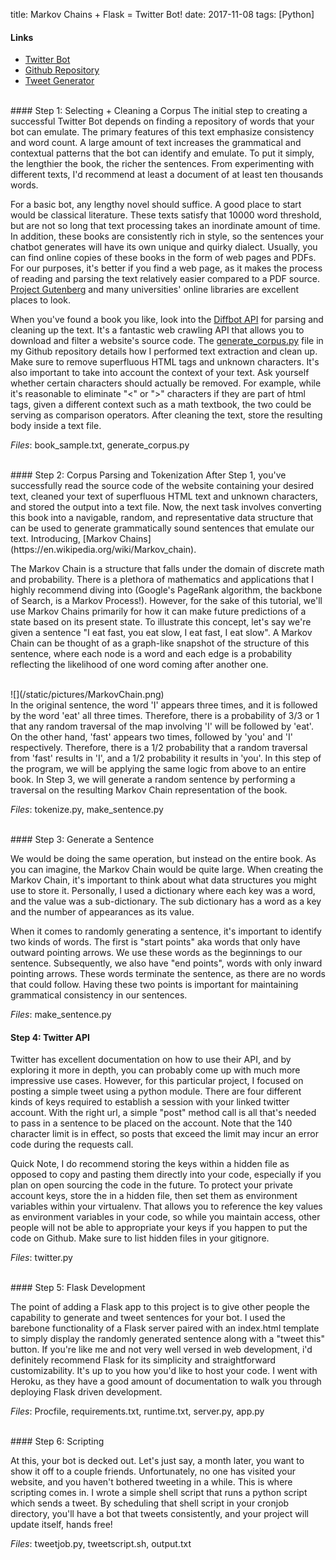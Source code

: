 title: Markov Chains + Flask = Twitter Bot!
date: 2017-11-08
tags: [Python]

#### Links
- [Twitter Bot](https://twitter.com/vernesnautilus)
- [Github Repository](https://github.com/MakeSchool-17/twitter-bot-python-john-b-yang)
- [Tweet Generator](https://fast-headland-20951.herokuapp.com)

<br>
#### Step 1: Selecting + Cleaning a Corpus
The initial step to creating a successful Twitter Bot depends on finding a repository of words that your bot can emulate. The primary features of this text emphasize consistency and word count. A large amount of text increases the grammatical and contextual patterns that the bot can identify and emulate. To put it simply, the lengthier the book, the richer the sentences. From experimenting with different texts, I'd recommend at least a document of at least ten thousands words.

For a basic bot, any lengthy novel should suffice. A good place to start would be classical literature. These texts satisfy that 10000 word threshold, but are not so long that text processing takes an inordinate amount of time. In addition, these books are consistently rich in style, so the sentences your chatbot generates will have its own unique and quirky dialect. Usually, you can find online copies of these books in the form of web pages and PDFs. For our purposes, it's better if you find a web page, as it makes the process of reading and parsing the text relatively easier compared to a PDF source. [Project Gutenberg](http://www.gutenberg.org) and many universities' online libraries are excellent places to look.

When you've found a book you like, look into the [Diffbot API](https://www.diffbot.com/products/) for parsing and cleaning up the text. It's a fantastic web crawling API that allows you to download and filter a website's source code. The [generate_corpus.py](http://bit.ly/2zvTTNw) file in my Github repository details how I performed text extraction and clean up. Make sure to remove superfluous HTML tags and unknown characters. It's also important to take into account the context of your text. Ask yourself whether certain characters should actually be removed. For example, while it's reasonable to eliminate "<" or ">" characters if they are part of html tags, given a different context such as a math textbook, the two could be serving as comparison operators. After cleaning the text, store the resulting body inside a text file.

*Files*: book_sample.txt, generate_corpus.py

<br>
#### Step 2: Corpus Parsing and Tokenization
After Step 1, you've successfully read the source code of the website containing your desired text, cleaned your text of superfluous HTML text and unknown characters, and stored the output into a text file. Now, the next task involves converting this book into a navigable, random, and representative data structure that can be used to generate grammatically sound sentences that emulate our text. Introducing, [Markov Chains](https://en.wikipedia.org/wiki/Markov_chain).

The Markov Chain is a structure that falls under the domain of discrete math and probability. There is a plethora of mathematics and applications that I highly recommend diving into (Google's PageRank algorithm, the backbone of Search, is a Markov Process!). However, for the sake of this tutorial, we'll use Markov Chains primarily for how it can make future predictions of a state based on its present state. To illustrate this concept, let's say we're given a sentence "I eat fast, you eat slow, I eat fast, I eat slow". A Markov Chain can be thought of as a graph-like snapshot of the structure of this sentence, where each node is a word and each edge is a probability reflecting the likelihood of one word coming after another one.

<br>
![](/static/pictures/MarkovChain.png)

<br>
In the original sentence, the word 'I' appears three times, and it is followed by the word 'eat' all three times. Therefore, there is a probability of 3/3 or 1 that any random traversal of the map involving 'I' will be followed by 'eat'. On the other hand, 'fast' appears two times, followed by 'you' and 'I' respectively. Therefore, there is a 1/2 probability that a random traversal from 'fast' results in 'I', and a 1/2 probability it results in 'you'. In this step of the program, we will be applying the same logic from above to an entire book. In Step 3, we will generate a random sentence by performing a traversal on the resulting Markov Chain representation of the book.



*Files*: tokenize.py, make_sentence.py

<br>
#### Step 3: Generate a Sentence

We would be doing the same operation, but instead on the entire book. As you can imagine, the Markov Chain would be quite large. When creating the Markov Chain, it's important to think about what data structures you might use to store it. Personally, I used a dictionary where each key was a word, and the value was a sub-dictionary. The sub dictionary has a word as a key and the number of appearances as its value.

When it comes to randomly generating a sentence, it's important to identify two kinds of words. The first is "start points" aka words that only have outward pointing arrows. We use these words as the beginnings to our sentence. Subsequently, we also have "end points", words with only inward pointing arrows. These words terminate the sentence, as there are no words that could follow. Having these two points is important for maintaining grammatical consistency in our sentences.

*Files*: make_sentence.py

#### Step 4: Twitter API

Twitter has excellent documentation on how to use their API, and by exploring it more in depth, you can probably come up with much more impressive use cases. However, for this particular project, I focused on posting a simple tweet using a python module. There are four different kinds of keys required to establish a session with your linked twitter account. With the right url, a simple "post" method call is all that's needed to pass in a sentence to be placed on the account. Note that the 140 character limit is in effect, so posts that exceed the limit may incur an error code during the requests call.

Quick Note, I do recommend storing the keys within a hidden file as opposed to copy and pasting them directly into your code, especially if you plan on open sourcing the code in the future. To protect your private account keys, store the in a hidden file, then set them as environment variables within your virtualenv. That allows you to reference the key values as environment variables in your code, so while you maintain access, other people will not be able to appropriate your keys if you happen to put the code on Github. Make sure to list hidden files in your gitignore.

*Files*: twitter.py

<br>
#### Step 5: Flask Development

The point of adding a Flask app to this project is to give other people the capability to generate and tweet sentences for your bot. I used the barebone functionality of a Flask server paired with an index.html template to simply display the randomly generated sentence along with a "tweet this" button. If you're like me and not very well versed in web development, i'd definitely recommend Flask for its simplicity and straightforward customizability. It's up to you how you'd like to host your code. I went with Heroku, as they have a good amount of documentation to walk you through deploying Flask driven development.

*Files*: Procfile, requirements.txt, runtime.txt, server.py, app.py

<br>
#### Step 6: Scripting

At this, your bot is decked out. Let's just say, a month later, you want to show it off to a couple friends. Unfortunately, no one has visited your website, and you haven't bothered tweeting in a while. This is where scripting comes in. I wrote a simple shell script that runs a python script which sends a tweet. By scheduling that shell script in your cronjob directory, you'll have a bot that tweets consistently, and your project will update itself, hands free!

*Files*: tweetjob.py, tweetscript.sh, output.txt
